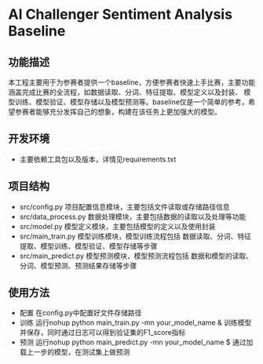 AI Challenger Sentiment Analysis Baseline
=========================================
功能描述
---
本工程主要用于为参赛者提供一个baseline，方便参赛者快速上手比赛，主要功能涵盖完成比赛的全流程，如数据读取、分词、特征提取、模型定义以及封装、
模型训练、模型验证、模型存储以及模型预测等。baseline仅是一个简单的参考，希望参赛者能够充分发挥自己的想象，构建在该任务上更加强大的模型。

开发环境
---
* 主要依赖工具包以及版本，详情见requirements.txt

项目结构
---
* src/config.py 项目配置信息模块，主要包括文件读取或存储路径信息
* src/data_process.py 数据处理模块，主要包括数据的读取以及处理等功能
* src/model.py 模型定义模块，主要包括模型的定义以及使用封装
* src/main_train.py 模型训练模块，模型训练流程包括 数据读取、分词、特征提取、模型训练、模型验证、模型存储等步骤
* src/main_predict.py 模型预测模块，模型预测流程包括 数据和模型的读取、分词、模型预测、预测结果存储等步骤 


使用方法
---
* 配置 在config.py中配置好文件存储路径
* 训练 运行nohup python main_train.py -mn your_model_name & 训练模型并保存，同时通过日志可以得到验证集的F1_score指标
* 预测 运行nohup python main_predict.py -mn your_model_name $ 通过加载上一步的模型，在测试集上做预测


